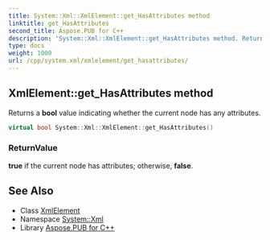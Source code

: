 ```yaml
---
title: System::Xml::XmlElement::get_HasAttributes method
linktitle: get_HasAttributes
second_title: Aspose.PUB for C++
description: 'System::Xml::XmlElement::get_HasAttributes method. Returns a bool value indicating whether the current node has any attributes in C++.'
type: docs
weight: 1000
url: /cpp/system.xml/xmlelement/get_hasattributes/
---
```

## XmlElement::get_HasAttributes method


Returns a **bool** value indicating whether the current node has any attributes.

```cpp
virtual bool System::Xml::XmlElement::get_HasAttributes()
```


### ReturnValue

**true** if the current node has attributes; otherwise, **false**.

## See Also

* Class [XmlElement](../)
* Namespace [System::Xml](../../)
* Library [Aspose.PUB for C++](../../../)
